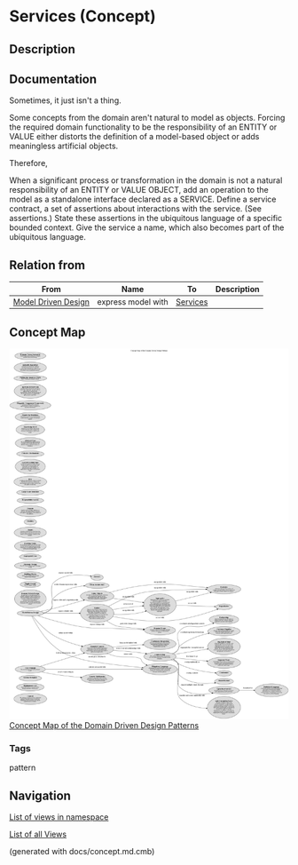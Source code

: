 # Services (Concept)
## Description


## Documentation
Sometimes, it just isn't a thing.

Some concepts from the domain aren't natural to model as objects. Forcing the
required domain functionality to be the responsibility of an ENTITY or VALUE
either distorts the definition of a model-based object or adds meaningless
artificial objects.

Therefore,

When a significant process or transformation in the domain is not a natural
responsibility of an ENTITY or VALUE OBJECT, add an operation to the model
as a standalone interface declared as a SERVICE. Define a service contract, a
set of assertions about interactions with the service. (See assertions.) State
these assertions in the ubiquitous language of a specific bounded context.
Give the service a name, which also becomes part of the ubiquitous language.

## Relation from
| From | Name | To | Description |
|---|---|---|---|
| [Model Driven Design](../../software-development/domain-driven-design/c-model-driven-design.md) | express model with | [Services](../../software-development/domain-driven-design/c-services.md) |  |

## Concept Map
![Concept Map of the Domain Driven Design Patterns](../../software-development/domain-driven-design/concept-view.png)
[Concept Map of the Domain Driven Design Patterns](../../software-development/domain-driven-design/concept-view.md)

### Tags
pattern


## Navigation
[List of views in namespace](./views-in-namespace.md)

[List of all Views](../../views.md)

(generated with docs/concept.md.cmb)
